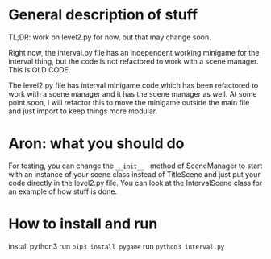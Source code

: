 # General description of stuff

TL;DR: work on level2.py for now, but that may change soon.

Right now, the interval.py file has an independent working minigame for the interval thing, but the code is not refactored to work with a scene manager. This is OLD CODE. 

The level2.py file has interval minigame code which has been refactored to work with a scene manager and it has the scene manager as well. At some point soon, I will refactor this to move the minigame outside the main file and just import to keep things more modular.

# Aron: what you should do

For testing, you can change the `__init__ ` method of SceneManager to start with an instance of your scene class instead of TitleScene and just put your code directly in the level2.py file. You can look at the IntervalScene class for an example of how stuff is done.

# How to install and run

install python3
run `pip3 install pygame`
run `python3 interval.py`
